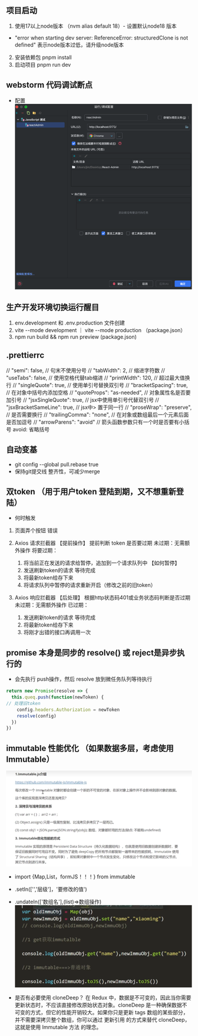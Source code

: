 ## 项目启动
1. 使用17以上node版本 （nvm alias default 18）- 设置默认node18 版本
  - "error when starting dev server:
ReferenceError: structuredClone is not defined" 表示node版本过低，请升级node版本
2. 安装依赖包 pnpm install
3. 启动项目 pnpm run dev


## webstorm 代码调试断点
- 配置
![img.png](src/static/node/img.png)

## 生产开发环境切换运行醒目
1. env.development 和 .env.production 文件创建
2. vite --mode development ｜ vite --mode production （package.json）
3. npm run build && npm run preview (package.json)


## .prettierrc
// "semi": false, // 句末不使用分号
// "tabWidth": 2, // 缩进字符数
// "useTabs": false, // 使用空格代替tab缩进
// "printWidth": 120, // 超过最大值换行
// "singleQuote": true, // 使用单引号替换双引号
// "bracketSpacing": true, // 在对象中括号内添加空格
// "quoteProps": "as-needed", // 对象属性名是否要加引号
// "jsxSingleQuote": true, // jsx中使用单引号代替双引号
// "jsxBracketSameLine": true, // jsx中> 置于同一行
// "proseWrap": "preserve", // 是否需要换行
// "trailingComma": "none", // 在对象或数组最后一个元素后面是否加逗号
// "arrowParens": "avoid" // 箭头函数参数只有一个时是否要有小括号 avoid: 省略括号


## 自动变基
- git config --global pull.rebase true
- 保持git提交线 整齐性，可减少merge


## 双token （用于用户token 登陆到期，又不想重新登陆）
- 何时触发
1. 页面弄个按钮      错误

2. Axios 请求拦截器     【提前操作】
   提前判断 token 是否要过期
   未过期：无需额外操作
   将要过期：
   1. 将当前正在发送的请求给暂停，追加到一个请求队列中 【如何暂停】
   2. 发送刷新token的请求
   等待完成 
   1. 将最新token给存下来
   2. 将请求队列中暂停的请求重新开启（修改之前的旧token）
   
3. Axios 响应拦截器     【后处理】
   根据http状态码401或业务状态码判断是否过期
   未过期：无需额外操作
   已过期：
   1. 发送刷新token的请求
   等待完成
   1. 将最新token给存下来
   2. 将刚才出错的接口再调用一次


## promise 本身是同步的 resolve() 或 reject是异步执行的
- 会先执行 push操作，然后 resolve 放到微任务队列等待执行

```js
return new Promise(resolve => {
  this.queq.push(function(newToken) {
// 处理旧token
    config.headers.Authorization = newToken
    resolve(config)
  })
})
```
## immutable 性能优化  （如果数据多层，考虑使用 Immutable）
![img_1.png](src/static/node/img_1.png)

- import {Map,List，formJS！！！} from immutable
- .setIn(['','层级']，'要修改的值')
- .undateIn(['数组名'],(list)=>数组操作)
![img_2.png](src/static/node/img_2.png)

- 是否有必要使用 cloneDeep？
在 Redux 中，数据是不可变的，因此当你需要更新状态时，不应该直接修改原始状态对象。cloneDeep 是一种确保数据不可变的方式，但它的性能开销较大。如果你只是更新 tags 数组的某些部分，并不需要深拷贝整个数组，你可以通过 更新引用 的方式来替代 cloneDeep，这就是使用 Immutable 方法 的理念。
  



